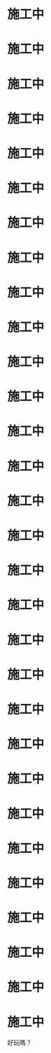 
# 施工中

# 施工中
 
# 施工中

# 施工中
 
# 施工中

# 施工中
 
# 施工中

# 施工中
 
# 施工中

# 施工中
 
# 施工中

# 施工中
  
# 施工中

# 施工中
  
# 施工中

# 施工中
  
# 施工中

# 施工中
  
# 施工中

# 施工中
  
# 施工中

# 施工中
  
# 施工中

# 施工中
  
# 施工中

# 施工中
  
# 施工中

# 施工中
  
# 施工中

# 施工中
  
好玩嗎？